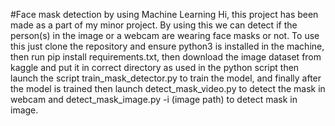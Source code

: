 #Face mask detection by using Machine Learning
Hi, this project has been made as a part of my minor project. By using this we can detect if the person(s) in the image or a webcam are wearing face masks or not. To use this just clone the repository and ensure python3 is installed in the machine, then run pip install requirements.txt, then download the image dataset from kaggle and put it in correct directory as used in the python script then launch the script train_mask_detector.py to train the model, and finally after the model is trained then launch detect_mask_video.py to detect the mask in webcam and detect_mask_image.py -i (image path) to detect mask in image.
